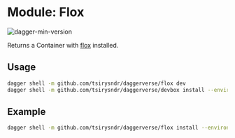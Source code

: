 # Module: Flox

![dagger-min-version](https://img.shields.io/badge/dagger%20version-v0.9.3-yellow)

Returns a Container with [flox](https://flox.dev/) installed.

## Usage

```sh
dagger shell -m github.com/tsirysndr/daggerverse/flox dev
dagger shell -m github.com/tsirysndr/daggerverse/devbox install --environment <environment> -pkgs <packages>
```

## Example

```sh
dagger shell -m github.com/tsirysndr/daggerverse/flox install --environment demo --pkgs git,curl
```
